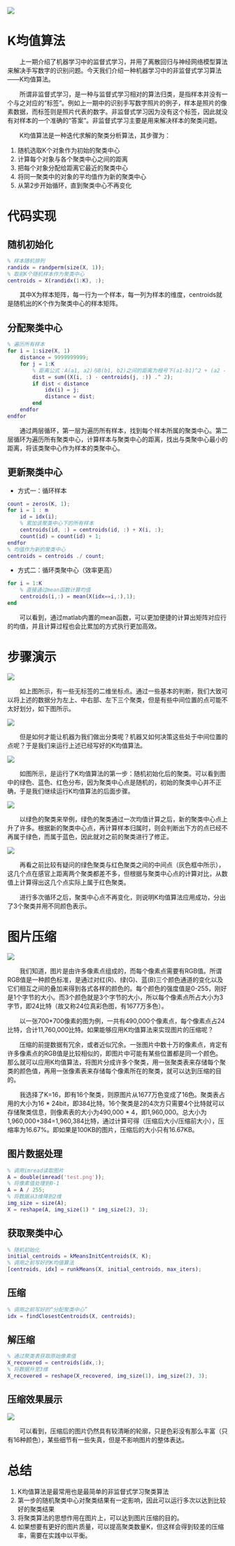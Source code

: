 ![](https://gitee.com/juzii/res/raw/master/pic/2020/01/0.png)

# K均值算法

&emsp;&emsp;上一期介绍了机器学习中的监督式学习，并用了离散回归与神经网络模型算法来解决手写数字的识别问题。今天我们介绍一种机器学习中的非监督式学习算法——K均值算法。

&emsp;&emsp;所谓非监督式学习，是一种与监督式学习相对的算法归类，是指样本并没有一个与之对应的“标签”。例如上一期中的识别手写数字照片的例子，样本是照片的像素数据，而标签则是照片代表的数字。非监督式学习因为没有这个标签，因此就没有对样本的一个准确的“答案”。非监督式学习主要是用来解决样本的聚类问题。

&emsp;&emsp;K均值算法是一种迭代求解的聚类分析算法，其步骤为：

1.  随机选取K个对象作为初始的聚类中心
2.  计算每个对象与各个聚类中心之间的距离
3.  把每个对象分配给距离它最近的聚类中心
4.  将同一聚类中的对象的平均值作为新的聚类中心
5.  从第2步开始循环，直到聚类中心不再变化

# 代码实现

## 随机初始化

```matlab
% 样本随机排列
randidx = randperm(size(X, 1));
% 取前K个随机样本作为聚类中心
centroids = X(randidx(1:K), :);
```

&emsp;&emsp;其中X为样本矩阵，每一行为一个样本，每一列为样本的维度，centroids就是随机出的K个作为聚类中心的样本矩阵。

## 分配聚类中心

```matlab
% 遍历所有样本
for i = 1:size(X, 1)
    distance = 9999999999;
    for j = 1:K
        % 距离公式：A(a1, a2)与B(b1, b2)之间的距离为根号下(a1-b1)^2 + (a2 - b2)^2
        dist = sum((X(i, :) - centroids(j, :)) .^ 2);
        if dist < distance
            idx(i) = j;
            distance = dist;
        end
    endfor
endfor
```

&emsp;&emsp;通过两层循环，第一层为遍历所有样本，找到每个样本所属的聚类中心。第二层循环为遍历所有聚类中心，计算样本与聚类中心的距离，找出与类聚中心最小的距离，将该类聚中心作为样本的类聚中心。

## 更新聚类中心

*   方式一：循环样本

```matlab
count = zeros(K, 1);
for i = 1 : m
    id = idx(i);
    % 累加该聚类中心下的所有样本
    centroids(id, :) = centroids(id, :) + X(i, :);
    count(id) = count(id) + 1;
endfor
% 均值作为新的聚类中心
centroids = centroids ./ count;
```

*   方式二：循环类聚中心（效率更高）

```matlab
for i = 1:K
	% 直接通过mean函数计算均值
    centroids(i,:) = mean(X(idx==i,:),1);
end
```

&emsp;&emsp;可以看到，通过matlab内置的mean函数，可以更加便捷的计算出矩阵对应行的均值，并且计算过程也会比累加的方式执行更加高效。

# 步骤演示

![](https://gitee.com/juzii/res/raw/master/pic/2020/01/2.png)

&emsp;&emsp;如上图所示，有一些无标签的二维坐标点。通过一些基本的判断，我们大致可以将上述的数据分为左上、中右部、左下三个聚类，但是有些中间位置的点可能不太好划分，如下图所示。

![](https://gitee.com/juzii/res/raw/master/pic/2020/01/3.png)

&emsp;&emsp;但是如何才能让机器为我们做出分类呢？机器又如何决策这些处于中间位置的点呢？于是我们来运行上述已经写好的K均值算法。

![](https://gitee.com/juzii/res/raw/master/pic/2020/01/4.png)

&emsp;&emsp;如图所示，是运行了K均值算法的第一步：随机初始化后的聚类。可以看到图中的绿色、蓝色、红色分布，因为聚类中心点是随机的，初始的聚类中心并不正确，于是我们继续运行K均值算法的后面步骤。

![](https://gitee.com/juzii/res/raw/master/pic/2020/01/5.gif)

&emsp;&emsp;以绿色的聚类来举例，绿色的聚类通过一次均值计算之后，新的聚类中心点上升了许多。根据新的聚类中心点，再计算样本归属时，则会判断出下方的点已经不再属于绿色，而属于蓝色，因此就对之前的聚类进行了修正。

![](https://gitee.com/juzii/res/raw/master/pic/2020/01/6.png)

&emsp;&emsp;再看之前比较有疑问的绿色聚类与红色聚类之间的中间点（灰色框中所示），这几个点在感官上距离两个聚类都差不多，但根据与聚类中心点的计算对比，从数值上计算得出这几个点实际上属于红色聚类。

&emsp;&emsp;进行多次循环之后，聚类中心点不再变化，则说明K均值算法应用成功，分出了3个聚类并用不同颜色表示。

# 图片压缩

![](https://gitee.com/juzii/res/raw/master/pic/2020/01/7.png)

&emsp;&emsp;我们知道，图片是由许多像素点组成的，而每个像素点需要有RGB值。所谓RGB值是一种颜色标准，是通过对红(R)、绿(G)、蓝(B)三个颜色通道的变化以及它们相互之间的叠加来得到各式各样的颜色的。每个颜色的强度值是0-255，刚好是1个字节的大小。而3个颜色就是3个字节的大小，所以每个像素点所占大小为3字节，即24比特（故又称24位真彩色图，有1677万多色）。

&emsp;&emsp;以一张700*700像素的图为例，一共有490,000个像素点，每个像素点占24比特，合计11,760,000比特。如果能够应用K均值算法来实现图片的压缩呢？

&emsp;&emsp;压缩的前提数据有冗余，或者近似冗余。一张图片中数十万的像素点，肯定有许多像素点的RGB值是比较相似的，即图片中可能有某些位置都是同一个颜色。那么就可以应用K均值算法，将图片分成许多个聚类，用一张聚类表来存储每个聚类的颜色值，再用一张像素表来存储每个像素所在的聚类，就可以达到压缩的目的。

&emsp;&emsp;我选择了K=16，即有16个聚类，则原图片从1677万色变成了16色。聚类表占用的大小为16 * 24bit，即384比特。16个聚类是2的4次方只需要4个比特就可以存储聚类信息，则像素表的大小为490,000 * 4，即1,960,000。总大小为1,960,000+384=1,960,384比特，通过计算可得（压缩后大小/压缩前大小），压缩率为16.67%。即如果是100KB的图片，压缩后的大小只有16.67KB。

## 图片数据处理

```matlab
% 调用imread读取图片
A = double(imread('test.png'));
% 将像素值处理到0-1
A = A / 255;
% 将数据从3维降到2维
img_size = size(A);
X = reshape(A, img_size(1) * img_size(2), 3);
```

## 获取聚类中心

```matlab
% 随机初始化
initial_centroids = kMeansInitCentroids(X, K);
% 调用之前写好的K均值算法
[centroids, idx] = runkMeans(X, initial_centroids, max_iters);
```

## 压缩

```matlab
% 调用之前写好的“分配聚类中心”
idx = findClosestCentroids(X, centroids);
```

## 解压缩

```matlab
% 通过聚类表获取原始像素值
X_recovered = centroids(idx,:);
% 将数据升至3维
X_recovered = reshape(X_recovered, img_size(1), img_size(2), 3);
```

## 压缩效果展示

![](https://gitee.com/juzii/res/raw/master/pic/2020/01/1.png)

&emsp;&emsp;可以看到，压缩后的图片仍然具有较清晰的轮廓，只是色彩没有那么丰富（只有16种颜色），某些细节有一些失真，但是不影响图片的整体表达。

# 总结

1.  K均值算法是最常用也是最简单的非监督式学习聚类算法
2.  第一步的随机聚类中心对聚类结果有一定影响，因此可以运行多次以达到比较好的聚类结果
3.  将聚类算法的思想作用在图片上，可以达到图片压缩的目的。
4.  如果想要有更好的图片质量，可以提高聚类数量K，但这样会得到较差的压缩率，需要在实践中以平衡。